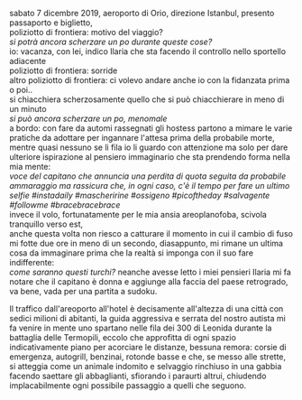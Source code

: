 sabato 7 dicembre 2019, aeroporto di Orio, direzione Istanbul, presento passaporto e biglietto,   
poliziotto di frontiera: motivo del viaggio?  
*si potrà ancora scherzare un po durante queste cose?*  
io: vacanza, con lei, indico Ilaria che sta facendo il controllo nello sportello adiacente  
poliziotto di frontiera: sorride  
altro poliziotto di frontiera: ci volevo andare anche io con la fidanzata prima o poi..    
si chiacchiera scherzosamente quello che si può chiacchierare in meno di un minuto   
*si può ancora scherzare un po, menomale*  
a bordo: con fare da automi rassegnati gli hostess partono a mimare le varie pratiche da adottare per ingannare l'attesa prima della probabile morte, mentre quasi nessuno se li fila io li guardo con attenzione ma solo per dare ulteriore ispirazione al pensiero immaginario che sta prendendo forma nella mia mente:  
*voce del capitano che annuncia una perdita di quota seguita da probabile ammaraggio ma rassicura che, in ogni caso, c'è il tempo per fare un ultimo selfie #instadaily #mascheririne #ossigeno #picoftheday #salvagente #followme #bracebracebrace*  
invece il volo, fortunatamente per le mia ansia areoplanofoba, scivola tranquillo verso est,  
anche questa volta non riesco a catturare il momento in cui il cambio di fuso mi fotte due ore in meno di un secondo, diasappunto, mi rimane un ultima cosa da immaginare prima che la realtà si imponga con il suo fare indifferente:  
*come saranno questi turchi?* neanche avesse letto i miei pensieri Ilaria mi fa notare che il capitano è donna e aggiunge alla faccia del paese retrogrado, va bene, vada per una partita a sudoku.  

Il traffico dall'areoporto all'hotel è decisamente all'altezza di una città con sedici milioni di abitanti, la guida aggressiva e serrata del nostro autista mi fa venire in mente uno spartano nelle fila dei 300 di Leonida durante la battaglia delle Termopili, eccolo che approfitta di ogni spazio indicativamente piano per acorciare le distanze, bessuna remora: corsie di emergenza, autogrill, benzinai, rotonde basse e che, se messo alle strette, si atteggia come un animale indomito e selvaggio rinchiuso in una gabbia facendo saettare gli abbaglianti, sfiorando i paraurti altrui, chiudendo implacabilmente ogni possibile passaggio a quelli che seguono.


